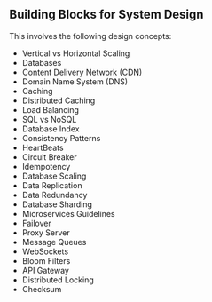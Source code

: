 ## Building Blocks for System Design

This involves the following design concepts:

* Vertical vs Horizontal Scaling
* Databases
* Content Delivery Network (CDN)
* Domain Name System (DNS)
* Caching
* Distributed Caching
* Load Balancing
* SQL vs NoSQL
* Database Index
* Consistency Patterns
* HeartBeats
* Circuit Breaker
* Idempotency
* Database Scaling
* Data Replication
* Data Redundancy
* Database Sharding
* Microservices Guidelines
* Failover
* Proxy Server
* Message Queues
* WebSockets
* Bloom Filters
* API Gateway
* Distributed Locking
* Checksum

